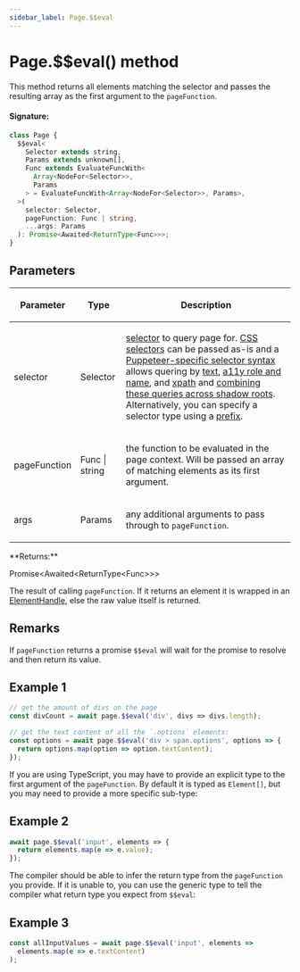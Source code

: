 ```yaml
---
sidebar_label: Page.$$eval
---
```


# Page.$$eval() method

This method returns all elements matching the selector and passes the resulting array as the first argument to the `pageFunction`.

#### Signature:

```typescript
class Page {
  $$eval<
    Selector extends string,
    Params extends unknown[],
    Func extends EvaluateFuncWith<
      Array<NodeFor<Selector>>,
      Params
    > = EvaluateFuncWith<Array<NodeFor<Selector>>, Params>,
  >(
    selector: Selector,
    pageFunction: Func | string,
    ...args: Params
  ): Promise<Awaited<ReturnType<Func>>>;
}
```

## Parameters

<table><thead><tr><th>

Parameter

</th><th>

Type

</th><th>

Description

</th></tr></thead>
<tbody><tr><td>

selector

</td><td>

Selector

</td><td>

[selector](https://pptr.dev/guides/page-interactions#selectors) to query page for. [CSS selectors](https://developer.mozilla.org/en-US/docs/Web/CSS/CSS_Selectors) can be passed as-is and a [Puppeteer-specific selector syntax](https://pptr.dev/guides/page-interactions#non-css-selectors) allows quering by [text](https://pptr.dev/guides/page-interactions#text-selectors--p-text), [a11y role and name](https://pptr.dev/guides/page-interactions#aria-selectors--p-aria), and [xpath](https://pptr.dev/guides/page-interactions#xpath-selectors--p-xpath) and [combining these queries across shadow roots](https://pptr.dev/guides/page-interactions#querying-elements-in-shadow-dom). Alternatively, you can specify a selector type using a [prefix](https://pptr.dev/guides/page-interactions#prefixed-selector-syntax).

</td></tr>
<tr><td>

pageFunction

</td><td>

Func \| string

</td><td>

the function to be evaluated in the page context. Will be passed an array of matching elements as its first argument.

</td></tr>
<tr><td>

args

</td><td>

Params

</td><td>

any additional arguments to pass through to `pageFunction`.

</td></tr>
</tbody></table>
**Returns:**

Promise&lt;Awaited&lt;ReturnType&lt;Func&gt;&gt;&gt;

The result of calling `pageFunction`. If it returns an element it is wrapped in an [ElementHandle](./puppeteer.elementhandle.md), else the raw value itself is returned.

## Remarks

If `pageFunction` returns a promise `$$eval` will wait for the promise to resolve and then return its value.

## Example 1

```ts
// get the amount of divs on the page
const divCount = await page.$$eval('div', divs => divs.length);

// get the text content of all the `.options` elements:
const options = await page.$$eval('div > span.options', options => {
  return options.map(option => option.textContent);
});
```

If you are using TypeScript, you may have to provide an explicit type to the first argument of the `pageFunction`. By default it is typed as `Element[]`, but you may need to provide a more specific sub-type:

## Example 2

```ts
await page.$$eval('input', elements => {
  return elements.map(e => e.value);
});
```

The compiler should be able to infer the return type from the `pageFunction` you provide. If it is unable to, you can use the generic type to tell the compiler what return type you expect from `$$eval`:

## Example 3

```ts
const allInputValues = await page.$$eval('input', elements =>
  elements.map(e => e.textContent)
);
```

